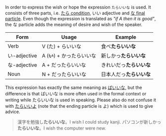 In order to express the wish or hope the expression `たらいいな` is used. It consists of three parts, i.e. [たら condition](185), いい adjective and [な final particle](191). Even though the expression is translated as *"if A then it is good"*, the な particle adds the meaning of desire and wish of the speaker.

|Form|Usage|Example|
|-|-|-|
|Verb|V (た) + らいいな|食べ**たらいいな**|
|い-adjective|A (~~い~~) + かったらいいな|新しかっ**たらいいな**|
|な-adjective|A + だったらいいな|きれいだっ**たらいいな**|
|Noun|N + だったらいいな|日本人だっ**たらいいな**|

This expression has exactly the same meaning as [ばいいな](219), but the difference is that ばいいな is more often used in the formal context or writing while たらいいな is used in speaking.
Please also do not confuse it with [たらいいよ](216) (note that the ending particle is よ) which is used to give advice.

>漢字を勉強し**たらいいな**。I wish I could study kanji.
>パソコンが新しかっ**たらいいな**。I wish the computer were new.